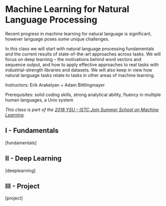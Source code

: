# Machine Learning for Natural Language Processing

Recent progress in machine learning for natural language is significant, however language poses some unique challenges.

In this class we will start with natural language processing fundamentals and the current results of state-of-the-art approaches across tasks.  We will focus on deep learning – the motivations behind word vectors and sequence output, and how to apply effective approaches to real tasks with industrial-strength libraries and datasets.
We will also keep in view how natural language tasks relate to tasks in other areas of machine learning. 

Instructors: Erik Arakelyan + Adam Bittlingmayer

Prerequisites: solid coding skills, strong analytical ability, fluency in multiple human languages, a Unix system

*This class is part of the [2018 YSU – ISTC Join Summer School on Machine Learning](http://mathschool.ysu.am/mss2018/).*

## I - Fundamentals
[fundamentals]

## II - Deep Learning
[deeplearning]

## III - Project
[project]

